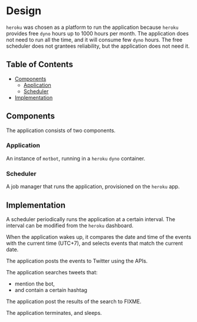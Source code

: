 # Design

`heroku` was chosen as a platform to run the application because `heroku`
provides free `dyno` hours up to 1000 hours per month. The application does
not need to run all the time, and it will consume few `dyno` hours. The free
scheduler does not grantees reliability, but the application does not need it.

## Table of Contents

<!-- toc -->

- [Components](#components)
  - [Application](#application)
  - [Scheduler](#scheduler)
- [Implementation](#implementation)

<!-- tocstop -->

## Components

The application consists of two components.

### Application

An instance of `motbot`, running in a `heroku` `dyno` container.

### Scheduler

A job manager that runs the application, provisioned on the `heroku` app.

## Implementation

A scheduler periodically runs the application at a certain interval. The
interval can be modified from the `heroku` dashboard.

When the application wakes up, it compares the date and time of the events
with the current time (UTC+7), and selects events that match the current date.

The application posts the events to Twitter using the APIs.

The application searches tweets that:

- mention the bot,
- and contain a certain hashtag

The application post the results of the search to FIXME.

The application terminates, and sleeps.
